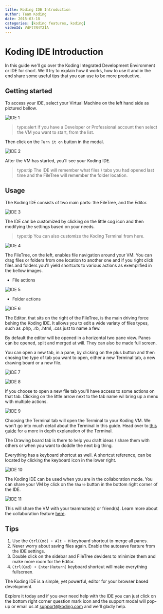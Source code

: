 ```yaml
---
title: Koding IDE Introduction
author: Team Koding
date: 2015-03-18
categories: [koding features, koding]
videoId: VdFt7N4Y2IA
---
```


# Koding IDE Introduction

In this guide we'll go over the Koding Integrated Development Environment or IDE for short. We'll try to explain how it works, how to use it and in the end share some useful tips that you can use to be more productive.

## Getting started

To access your IDE, select your Virtual Machine on the left hand side as pictured bellow.

![IDE 1](ide1.png)

> type:alert
> If you have a Developer or Professional account then select the VM you want to start, from the list.

Then click on the `Turn it on` button in the modal.

![IDE 2](ide2.png)

After the VM has started, you'll see your Koding IDE.

> type:tip
> The IDE will remember what files / tabs you had opened last time and the FileTree will remember the folder location.

## Usage

The Koding IDE consists of two main parts: the FileTree, and the Editor.

![IDE 3](ide3.png)

The IDE can be customized by clicking on the little cog icon and then modifying the settings based on your needs.

> type:tip
> You can also customize the Koding Terminal from here.

![IDE 4](ide4.png)

The FileTree, on the left, enables file navigation around your VM. You can drag files or folders from one location to another one and if you right click files and folders you'll yield shortcuts to various actions as exemplified in the bellow images.

* File actions

![IDE 5](ide5.png)

* Folder actions

![IDE 6](ide6.png)

The Editor, that sits on the right of the FileTree, is the main driving force behing the Koding IDE. It allows you to edit a wide variaty of files types, such as .php, .rb, .html, .css just to name a few.

By default the editor will be opened in a horizontal two pane view. Panes can be opened, split and merged at will. They can also be made full screen.

You can open a new tab, in a pane, by clicking on the plus button and then chosing the type of tab you want to open, either a new Terminal tab, a new drawing board or a new file.

![IDE 7](ide7.png)

![IDE 8](ide8.png)

If you choose to open a new file tab you'll have access to some actions on that tab. Clicking on the little arrow next to the tab name wil bring up a menu with multiple actions.

![IDE 9](ide9.png)

Choosing the Terminal tab will open the Terminal to your Koding VM. We won't go into much detail about the Terminal in this guide. Head over to [this guide](/guides/terminal-introduction) for a more in depth explanation of the Terminal.

The Drawing board tab is there to help you draft ideas / share them with others or when you want to doddle the next big thing.

Everything has a keyboard shortcut as well. A shortcut reference, can be located by clicking the keyboard icon in the lower right.

![IDE 10](ide10.png)

The Koding IDE can be used when you are in the collaboration mode. You can share your VM by click on the `Share` button in the bottom right corner of the IDE.

![IDE 11](ide11.png)

This will share the VM with your teammate(s) or friend(s). Learn more about the collaboration feature [here](/collaboration).

## Tips

1. Use the `Ctrl(Cmd) + Alt + M` keyboard shortcut to merge all panes.
2. Never worry about saving files again. Enable the autosave feature from the IDE settings.
3. Double click on the sidebar and FileTree deviders to minimize them and make more room for the Editor.
4. `Ctrl(Cmd) + Enter(Return)` keyboard shortcut will make everything fullscreen.

The Koding IDE is a simple, yet powerful, editor for your browser based development.

Explore it today and if you ever need help with the IDE you can just click on the bottom right corner question mark icon and the support modal will pop-up or email us at [support@koding.com](mailto:support@koding.com) and we'll gladly help.
